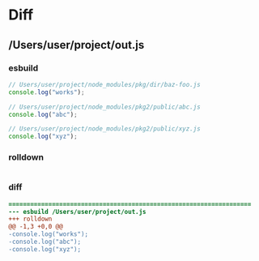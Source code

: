 # Diff
## /Users/user/project/out.js
### esbuild
```js
// Users/user/project/node_modules/pkg/dir/baz-foo.js
console.log("works");

// Users/user/project/node_modules/pkg2/public/abc.js
console.log("abc");

// Users/user/project/node_modules/pkg2/public/xyz.js
console.log("xyz");
```
### rolldown
```js

```
### diff
```diff
===================================================================
--- esbuild	/Users/user/project/out.js
+++ rolldown	
@@ -1,3 +0,0 @@
-console.log("works");
-console.log("abc");
-console.log("xyz");

```